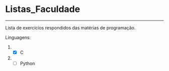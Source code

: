 # Listas_Faculdade
***
 Lista de exercícios respondidos das matérias de programação.

Linguagens:
1. - [x] C
2. - [ ] Python
